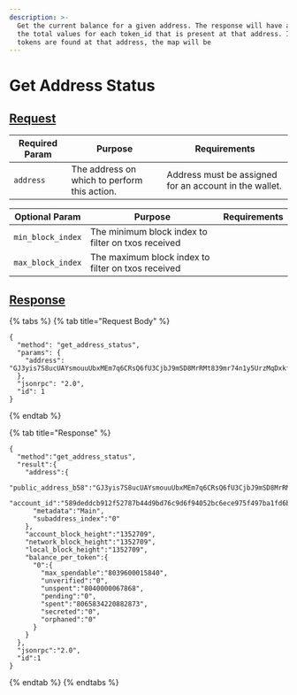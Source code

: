 ```yaml
---
description: >-
  Get the current balance for a given address. The response will have a map of
  the total values for each token_id that is present at that address. If no
  tokens are found at that address, the map will be
---
```


# Get Address Status

## [Request](https://github.com/mobilecoinofficial/full-service/blob/main/full-service/src/json\_rpc/v2/api/request.rs#L40)

| Required Param | Purpose                                      | Requirements                                           |
| -------------- | -------------------------------------------- | ------------------------------------------------------ |
| `address`      | The address on which to perform this action. | Address must be assigned for an account in the wallet. |

| Optional Param    | Purpose                                            | Requirements |
| ----------------- | -------------------------------------------------- | ------------ |
| `min_block_index` | The minimum block index to filter on txos received |              |
| `max_block_index` | The maximum block index to filter on txos received |              |

## [Response](https://github.com/mobilecoinofficial/full-service/blob/main/full-service/src/json\_rpc/v2/api/response.rs#L41)

{% tabs %}
{% tab title="Request Body" %}
```
{
  "method": "get_address_status",
  "params": {
    "address": "GJ3yis7S8ucUAYsmouuUbxMEm7q6CRsQ6fU3CjbJ9mSD8MrRMt839mr74n1y5UrzMqDxkfrjLkgu31u55koP15Aj1syHMzmu6cWp4pEPYh"
  },
  "jsonrpc": "2.0",
  "id": 1
}
```
{% endtab %}

{% tab title="Response" %}
```
{
  "method":"get_address_status",
  "result":{
    "address":{
      "public_address_b58":"GJ3yis7S8ucUAYsmouuUbxMEm7q6CRsQ6fU3CjbJ9mSD8MrRMt839mr74n1y5UrzMqDxkfrjLkgu31u55koP15Aj1syHMzmu6cWp4pEPYh",
      "account_id":"589deddcb912f52787b44d9bd76c9d6f94052bc6ece975f497ba1fd6ba9c067e",
      "metadata":"Main",
      "subaddress_index":"0"
    },
    "account_block_height":"1352709",
    "network_block_height":"1352709",
    "local_block_height":"1352709",
    "balance_per_token":{
      "0":{
        "max_spendable":"8039600015840",
        "unverified":"0",
        "unspent":"8040000067868",
        "pending":"0",
        "spent":"8065834220882873",
        "secreted":"0",
        "orphaned":"0"
      }
    }
  },
  "jsonrpc":"2.0",
  "id":1
}
```
{% endtab %}
{% endtabs %}
